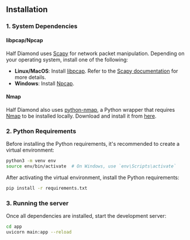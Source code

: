 ## Installation

### 1. System Dependencies

#### libpcap/Npcap

Half Diamond uses [Scapy](https://scapy.net/) for network packet manipulation. Depending on your operating system, install one of the following:

- **Linux/MacOS**: Install [libpcap](https://www.tcpdump.org/). Refer to the [Scapy documentation](https://scapy.readthedocs.io/en/latest/installation.html#platform-specific-instructions) for more details.
- **Windows**: Install [Npcap](https://npcap.com/).

#### Nmap

Half Diamond also uses [python-nmap](https://pypi.org/project/python-nmap/), a Python wrapper that requires [Nmap](https://nmap.org/) to be installed locally. Download and install it from [here](https://nmap.org/download.html).

### 2. Python Requirements

Before installing the Python requirements, it's recommended to create a virtual environment:

```bash
python3 -m venv env
source env/bin/activate  # On Windows, use `env\Scripts\activate`
```

After activating the virtual environment, install the Python requirements:

```bash
pip install -r requirements.txt
```

### 3. Running the server

Once all dependencies are installed, start the development server:

```bash
cd app
uvicorn main:app --reload
```
